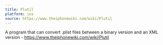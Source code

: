 ```yaml
---
title: Plutil
platform: ios
source: https://www.theiphonewiki.com/wiki/Plutil
---
```


A program that can convert .plist files between a binary version and an XML version - <https://www.theiphonewiki.com/wiki/Plutil>
